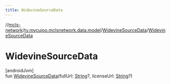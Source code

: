 ```yaml
---
title: WidevineSourceData
---
```

//[mcls-network](../../../index.html)/[tv.mycujoo.mclsnetwork.data.model](../index.html)/[WidevineSourceData](index.html)/[WidevineSourceData](-widevine-source-data.html)



# WidevineSourceData



[androidJvm]\
fun [WidevineSourceData](-widevine-source-data.html)(fullUrl: [String](https://kotlinlang.org/api/latest/jvm/stdlib/kotlin/-string/index.html)?, licenseUrl: [String](https://kotlinlang.org/api/latest/jvm/stdlib/kotlin/-string/index.html)?)




